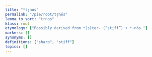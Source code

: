 ```yaml
---
title: "*tr̥nós"
permalink: "/pie/root/tr̥nós"
lemma_to_sort: "trnos"
klass: root
etymology: ["Possibly derived from *(s)ter- (“stiff”) +‎ *-nós."]
markers: []
synonyms: []
definitions: ["sharp", "stiff"]
topics: []
---
```

